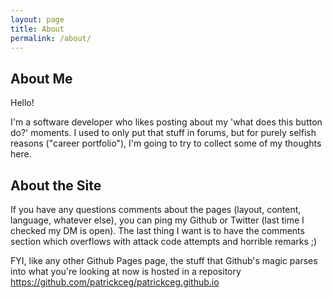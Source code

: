 ```yaml
---
layout: page
title: About
permalink: /about/
---
```


## About Me

Hello!

I'm a software developer who likes posting about my 'what does this button do?' moments. I used to only put that stuff in forums, but for purely selfish reasons ("career portfolio"), I'm going to try to collect some of my thoughts here.

## About the Site

If you have any questions comments about the pages (layout, content, language, whatever else), you can ping my Github or Twitter (last time I checked my DM is open). The last thing I want is to have the comments section which overflows with attack code attempts and horrible remarks ;)

FYI, like any other Github Pages page, the stuff that Github's magic parses into what you're looking at now is hosted in a repository https://github.com/patrickceg/patrickceg.github.io


